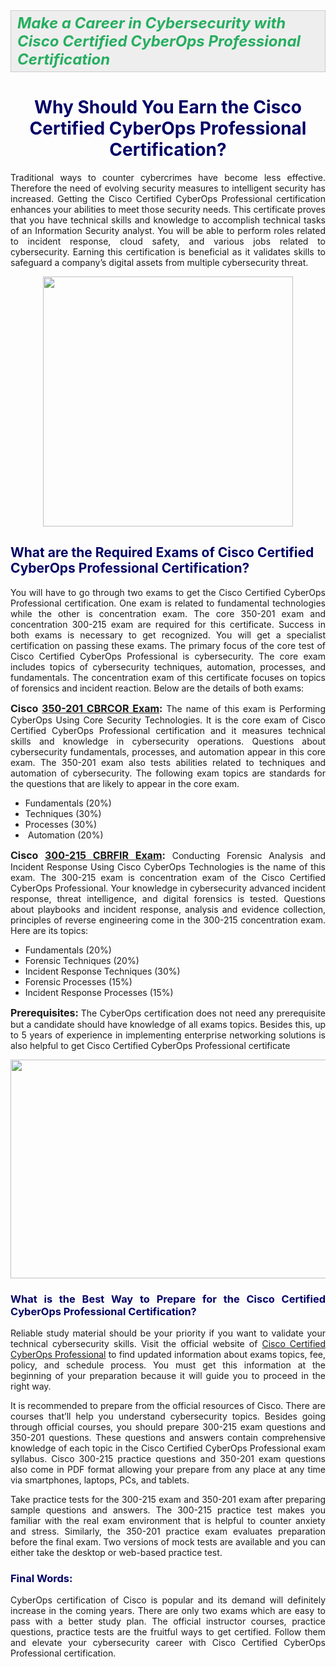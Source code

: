 <div style="background:#eeeeee;border:1px solid #cccccc;padding:5px 10px;"><span style="color:#27ae60;"><strong><em><span style="font-size:24px;">Make a Career in Cybersecurity with Cisco Certified CyberOps Professional Certification</span></em></strong></span></div>

<h1 style="color: brown; text-align: center;"><span style="color:#000066;"><strong>Why Should You Earn the Cisco Certified CyberOps Professional Certification?</strong></span></h1>

<p style="text-align: justify;">Traditional ways to counter cybercrimes have become less effective. Therefore the need of evolving security measures to intelligent security has increased. Getting the Cisco Certified CyberOps Professional certification enhances your abilities to meet those security needs. This certificate proves that you have technical skills and knowledge to accomplish technical tasks of an Information Security analyst. You will be able to perform roles related to incident response, cloud safety, and various jobs related to cybersecurity. Earning this certification is beneficial as it validates skills to safeguard a company&rsquo;s digital assets from multiple cybersecurity threat.</p>

<p style="text-align: center;"><a href="https://www.braindumpsstore.com/cisco/cisco-certified-cyberops-professional-pdf-dumps"><img alt="" src="https://i.imgur.com/NeTB50j.png" style="width: 400px; height: 400px;" /></a></p>

<h2 style="color: brown;"><span style="color:#000066;"><strong>What are the Required Exams of Cisco Certified CyberOps Professional Certification?</strong></span></h2>

<p style="text-align: justify;">You will have to go through two exams to get the Cisco Certified CyberOps Professional certification. One exam is related to fundamental technologies while the other is concentration exam. The core 350-201 exam and concentration 300-215 exam are required for this certificate. Success in both exams is necessary to get recognized. You will get a specialist certification on passing these exams. The primary focus of the core test of Cisco Certified CyberOps Professional is cybersecurity. The core exam includes topics of cybersecurity techniques, automation, processes, and fundamentals. The concentration exam of this certificate focuses on topics of forensics and incident reaction. Below are the details of both exams:</p>

<p style="text-align: justify;"><span style="font-size:16px;"><strong>Cisco <a href="https://www.braindumpsstore.com/cisco/350-201-dumps-pdf">350-201 CBRCOR</a></strong></span><strong><span style="font-size:16px;"><a href="https://www.braindumpsstore.com/cisco/350-201-dumps-pdf"> Exam</a>:</span></strong> The name of this exam is Performing CyberOps Using Core Security Technologies. It is the core exam of Cisco Certified CyberOps Professional certification and it measures technical skills and knowledge in cybersecurity operations. Questions about cybersecurity fundamentals, processes, and automation appear in this core exam. The 350-201 exam also tests abilities related to techniques and automation of cybersecurity. The following exam topics are standards for the questions that are likely to appear in the core exam.</p>

<ul>
	<li style="text-align: justify;">Fundamentals (20%)</li>
	<li style="text-align: justify;">Techniques (30%)</li>
	<li style="text-align: justify;">Processes (30%)</li>
	<li style="text-align: justify;">&nbsp;Automation (20%)</li>
</ul>

<p style="text-align: justify;"><span style="font-size:16px;"><strong>Cisco <a href="https://www.braindumpsstore.com/cisco/300-215-dumps-pdf">300-215&nbsp;CBRFIR</a></strong><strong><a href="https://www.braindumpsstore.com/cisco/300-215-dumps-pdf"> Exam</a>:</strong></span> Conducting Forensic Analysis and Incident Response Using Cisco CyberOps Technologies is the name of this exam. The 300-215 exam is concentration exam of the Cisco Certified CyberOps Professional. Your knowledge in cybersecurity advanced incident response, threat intelligence, and digital forensics is tested. Questions about playbooks and incident response, analysis and evidence collection, principles of reverse engineering come in the 300-215 concentration exam. Here are its topics:</p>

<ul>
	<li style="text-align: justify;">Fundamentals (20%)</li>
	<li style="text-align: justify;">Forensic Techniques (20%)</li>
	<li style="text-align: justify;">Incident Response Techniques (30%)</li>
	<li style="text-align: justify;">Forensic Processes (15%)</li>
	<li style="text-align: justify;">Incident Response Processes (15%)</li>
</ul>

<p style="text-align: justify;"><strong><span style="font-size:16px;">Prerequisites:</span> </strong>The CyberOps certification does not need any prerequisite but a candidate should have knowledge of all exams topics. Besides this, up to 5 years of experience in implementing enterprise networking solutions is also helpful to get Cisco Certified CyberOps Professional certificate</p>

<p style="text-align: center;"><a href="https://www.braindumpsstore.com/cisco/cisco-certified-cyberops-professional-pdf-dumps"><img alt="" src="https://i.imgur.com/bQvnHRx.jpg" style="width: 700px; height: 350px;" /></a></p>

<h3 style="color: brown; text-align: justify;"><span style="color:#000066;"><strong>What is the Best Way to Prepare for the Cisco Certified CyberOps Professional Certification?</strong></span></h3>

<p style="text-align: justify;">Reliable study material should be your priority if you want to validate your technical cybersecurity skills. Visit the official website of <a href="https://www.cisco.com/c/en/us/training-events/training-certifications/certifications/professional/cyberops-professional.html">Cisco Certified CyberOps Professional</a> to find updated information about exams topics, fee, policy, and schedule process. You must get this information at the beginning of your preparation because it will guide you to proceed in the right way.</p>

<p style="text-align: justify;">It is recommended to prepare from the official resources of Cisco. There are courses that&rsquo;ll help you understand cybersecurity topics. Besides going through official courses, you should prepare 300-215 exam questions and 350-201 questions. These questions and answers contain comprehensive knowledge of each topic in the Cisco Certified CyberOps Professional exam syllabus. Cisco 300-215 practice questions and 350-201 exam questions also come in PDF format allowing your prepare from any place at any time via smartphones, laptops, PCs, and tablets.</p>

<p style="text-align: justify;">Take practice tests for the 300-215 exam and 350-201 exam after preparing sample questions and answers. The 300-215 practice test makes you familiar with the real exam environment that is helpful to counter anxiety and stress. Similarly, the 350-201 practice exam evaluates preparation before the final exam. Two versions of mock tests are available and you can either take the desktop or web-based practice test.</p>

<h3 style="color: brown; text-align: justify;"><span style="color:#000066;"><strong>Final Words:</strong></span></h3>

<p style="text-align: justify;">CyberOps certification of Cisco is popular and its demand will definitely increase in the coming years. There are only two exams which are easy to pass with a better study plan. The official instructor courses, practice questions, practice tests are the fruitful ways to get certified. Follow them and elevate your cybersecurity career with Cisco Certified CyberOps Professional certification.</p>
